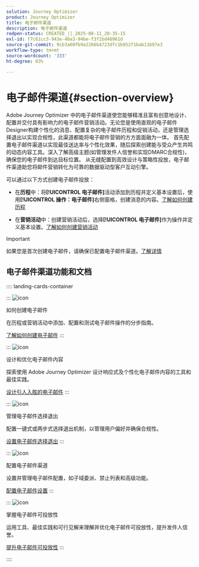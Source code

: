```yaml
---
solution: Journey Optimizer
product: Journey Optimizer
title: 电子邮件渠道
description: 电子邮件渠道
redpen-status: CREATED_||_2025-08-11_20-35-15
exl-id: f7c61cc3-943e-40a3-94be-f3f1bd46961d
source-git-commit: 9cb3a60fb9a2266b4723dfc1b952f1bab11b97e3
workflow-type: tm+mt
source-wordcount: '333'
ht-degree: 83%

---
```


# 电子邮件渠道{#section-overview}

Adobe Journey Optimizer 中的电子邮件渠道使您能够精准且富有创意地设计、配置并交付具有影响力的电子邮件营销活动。无论您是使用直观的电子邮件Designer构建个性化的消息、配置复杂的电子邮件历程和促销活动，还是管理选择退出以实现合规性，此渠道都能将电子邮件营销的方方面面融为一体。 首先配置电子邮件渠道以实现最佳送达率与个性化效果，随后探索创建能与受众产生共鸣的动态内容工具。深入了解高级主题(如管理发件人信誉和实现DMARC合规性)，确保您的电子邮件到达目标位置。 从无缝配置到高效设计与策略性投放，电子邮件渠道助您将邮件营销转化为可靠的数据驱动型客户互动引擎。

可以通过以下方式创建电子邮件投放：

* 在&#x200B;**历程**&#x200B;中：将&#x200B;**[!UICONTROL 电子邮件]**&#x200B;活动添加到历程并定义基本设置后，使用&#x200B;**[!UICONTROL 操作：电子邮件]**&#x200B;右侧窗格，创建消息的内容。[了解如何创建历程](../using/building-journeys/journey-gs.md)

* 在&#x200B;**营销活动**&#x200B;中：创建营销活动后，选择&#x200B;**[!UICONTROL 电子邮件]**&#x200B;作为操作并定义基本设置。[了解如何创建营销活动](../using/campaigns/create-campaign.md#configure)


>[!IMPORTANT]
>
>如果您是首次创建电子邮件，请确保已配置电子邮件渠道。[了解详情](../using/email/email-settings.md)

## 电子邮件渠道功能和文档

:::: landing-cards-container

:::
![icon](https://cdn.experienceleague.adobe.com/icons/list-check.svg)

如何创建电子邮件

在历程或营销活动中添加、配置和测试电子邮件操作的分步指南。

[了解如何创建电子邮件](../using/email/create-email.md)
:::

:::
![icon](https://cdn.experienceleague.adobe.com/icons/puzzle-piece.svg)

设计和优化电子邮件内容

探索使用 Adobe Journey Optimizer 设计响应式及个性化电子邮件内容的工具和最佳实践。

[设计引人入胜的电子邮件](design-email-landing-page.md)
:::

:::
![icon](https://cdn.experienceleague.adobe.com/icons/shield-halved.svg)

管理电子邮件选择退出

配置一键式或两步式选择退出机制，以管理用户偏好并确保合规性。

[设置电子邮件选择退出](../using/email/email-opt-out.md)
:::

:::
![icon](https://cdn.experienceleague.adobe.com/icons/gear.svg)

配置电子邮件渠道

设置并管理电子邮件配置，如子域委派、禁止列表和高级功能。

[配置电子邮件设置](configure-email-landing-page.md)
:::

:::
![icon](https://cdn.experienceleague.adobe.com/icons/chart-line.svg)

掌握电子邮件可投放性

运用工具、最佳实践和可行见解来理解并优化电子邮件可投放性，提升发件人信誉。

[提升电子邮件可投放性](deliverability-landing-page.md)
:::

::::
